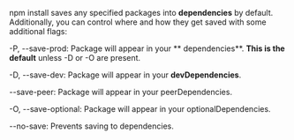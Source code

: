 npm install saves any specified packages into **dependencies** by default. Additionally, you can control where and how they get saved with some additional flags:

-P, --save-prod: Package will appear in your ** dependencies**. **This is the default** unless -D or -O are present.

-D, --save-dev: Package will appear in your **devDependencies**.

--save-peer: Package will appear in your peerDependencies.

-O, --save-optional: Package will appear in your optionalDependencies.

--no-save: Prevents saving to dependencies.
